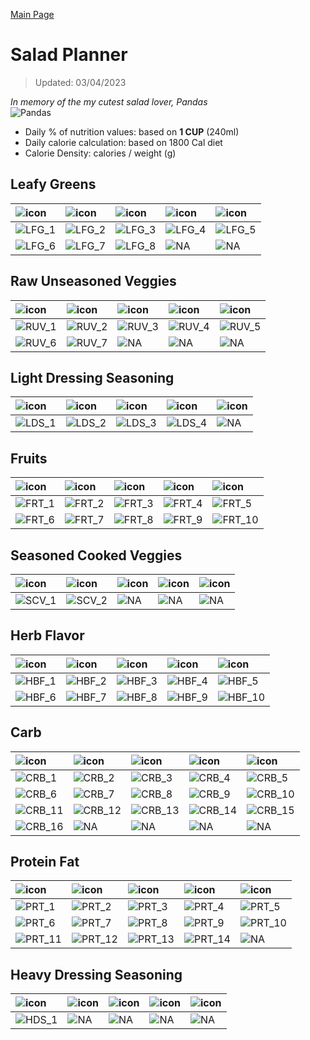 [Main Page](https://yolanda-ht.github.io/YoloCookBlob/)

# Salad Planner
> Updated: 03/04/2023

*In memory of the my cutest salad lover, Pandas* <br>
![Pandas](../assets/images/pandas.jpeg)

- Daily % of nutrition values: based on **1 CUP** (240ml)
- Daily calorie calculation: based on 1800 Cal diet
- Calorie Density: calories / weight (g)

## Leafy Greens
| ![icon](../assets/icons/OpenMoji_leafy_green.png) | ![icon](../assets/icons/OpenMoji_leafy_green.png) | ![icon](../assets/icons/OpenMoji_leafy_green.png) | ![icon](../assets/icons/OpenMoji_leafy_green.png) | ![icon](../assets/icons/OpenMoji_leafy_green.png) |
| :--- | :--- | :--- | :--- | :--- |
| ![LFG_1](Salad_planner_database_plots/LFG_1___Mixed_Baby_Greens.png)|![LFG_2](Salad_planner_database_plots/LFG_2___Lettuce.png)|![LFG_3](Salad_planner_database_plots/LFG_3___Cabbage.png)|![LFG_4](Salad_planner_database_plots/LFG_4___Kale.png)|![LFG_5](Salad_planner_database_plots/LFG_5___Spinach.png) |
| ![LFG_6](Salad_planner_database_plots/LFG_6___Arugula.png)|![LFG_7](Salad_planner_database_plots/LFG_7___Endive.png)|![LFG_8](Salad_planner_database_plots/LFG_8___Microgreens.png)|![NA](Salad_planner_database_plots/0_empty.png)|![NA](Salad_planner_database_plots/0_empty.png) |

## Raw Unseasoned Veggies
| ![icon](../assets/icons/OpenMoji_cucumber.png) | ![icon](../assets/icons/OpenMoji_cucumber.png) | ![icon](../assets/icons/OpenMoji_cucumber.png) | ![icon](../assets/icons/OpenMoji_cucumber.png) | ![icon](../assets/icons/OpenMoji_cucumber.png) |
| :--- | :--- | :--- | :--- | :--- |
| ![RUV_1](Salad_planner_database_plots/RUV_1___Cherry_tomatoes.png)|![RUV_2](Salad_planner_database_plots/RUV_2___Cucumbers.png)|![RUV_3](Salad_planner_database_plots/RUV_3___Carrots.png)|![RUV_4](Salad_planner_database_plots/RUV_4___Green_peas.png)|![RUV_5](Salad_planner_database_plots/RUV_5___Button_mushrooms.png) |
| ![RUV_6](Salad_planner_database_plots/RUV_6___Radishes.png)|![RUV_7](Salad_planner_database_plots/RUV_7___Beets_(boiled).png)|![NA](Salad_planner_database_plots/0_empty.png)|![NA](Salad_planner_database_plots/0_empty.png)|![NA](Salad_planner_database_plots/0_empty.png) |

## Light Dressing Seasoning
| ![icon](../assets/icons/OpenMoji_salt.png) | ![icon](../assets/icons/OpenMoji_salt.png) | ![icon](../assets/icons/OpenMoji_salt.png) | ![icon](../assets/icons/OpenMoji_salt.png) | ![icon](../assets/icons/OpenMoji_salt.png) |
| :--- | :--- | :--- | :--- | :--- |
| ![LDS_1](Salad_planner_database_plots/LDS_1___Sriracha.png)|![LDS_2](Salad_planner_database_plots/LDS_2___Salt_&_Pepper.png)|![LDS_3](Salad_planner_database_plots/LDS_3___Lemon_juice.png)|![LDS_4](Salad_planner_database_plots/LDS_4___Balsamic_vinegar.png)|![NA](Salad_planner_database_plots/0_empty.png) |

## Fruits
| ![icon](../assets/icons/OpenMoji_blueberries.png) | ![icon](../assets/icons/OpenMoji_blueberries.png) | ![icon](../assets/icons/OpenMoji_blueberries.png) | ![icon](../assets/icons/OpenMoji_blueberries.png) | ![icon](../assets/icons/OpenMoji_blueberries.png) |
| :--- | :--- | :--- | :--- | :--- |
| ![FRT_1](Salad_planner_database_plots/FRT_1___Papaya.png)|![FRT_2](Salad_planner_database_plots/FRT_2___Dragon_fruit.png)|![FRT_3](Salad_planner_database_plots/FRT_3___Mango.png)|![FRT_4](Salad_planner_database_plots/FRT_4___Pomegranate.png)|![FRT_5](Salad_planner_database_plots/FRT_5___Figs.png) |
| ![FRT_6](Salad_planner_database_plots/FRT_6___Strawberries.png)|![FRT_7](Salad_planner_database_plots/FRT_7___Blackberries.png)|![FRT_8](Salad_planner_database_plots/FRT_8___Grapes.png)|![FRT_9](Salad_planner_database_plots/FRT_9___Peaches.png)|![FRT_10](Salad_planner_database_plots/FRT_10___Tangerines.png) |

## Seasoned Cooked Veggies
| ![icon](../assets/icons/OpenMoji_roasted_sweet_potato.png) | ![icon](../assets/icons/OpenMoji_roasted_sweet_potato.png) | ![icon](../assets/icons/OpenMoji_roasted_sweet_potato.png) | ![icon](../assets/icons/OpenMoji_roasted_sweet_potato.png) | ![icon](../assets/icons/OpenMoji_roasted_sweet_potato.png) |
| :--- | :--- | :--- | :--- | :--- |
| ![SCV_1](Salad_planner_database_plots/SCV_1___Broccoli-cauliflower_(air_fried-roasted).png)|![SCV_2](Salad_planner_database_plots/SCV_2___Brussel_sprouts_(air_fried-roasted).png)|![NA](Salad_planner_database_plots/0_empty.png)|![NA](Salad_planner_database_plots/0_empty.png)|![NA](Salad_planner_database_plots/0_empty.png) |

## Herb Flavor
| ![icon](../assets/icons/OpenMoji_herb.png) | ![icon](../assets/icons/OpenMoji_herb.png) | ![icon](../assets/icons/OpenMoji_herb.png) | ![icon](../assets/icons/OpenMoji_herb.png) | ![icon](../assets/icons/OpenMoji_herb.png) |
| :--- | :--- | :--- | :--- | :--- |
| ![HBF_1](Salad_planner_database_plots/HBF_1___Basil-Thai_basil.png)|![HBF_2](Salad_planner_database_plots/HBF_2___Mint-lemon_balm.png)|![HBF_3](Salad_planner_database_plots/HBF_3___Dill.png)|![HBF_4](Salad_planner_database_plots/HBF_4___Cilantro.png)|![HBF_5](Salad_planner_database_plots/HBF_5___Thyme.png) |
| ![HBF_6](Salad_planner_database_plots/HBF_6___Sage.png)|![HBF_7](Salad_planner_database_plots/HBF_7___Roasted_garlic.png)|![HBF_8](Salad_planner_database_plots/HBF_8___Jalapeno.png)|![HBF_9](Salad_planner_database_plots/HBF_9___Olives_(black).png)|![HBF_10](Salad_planner_database_plots/HBF_10___Pickles.png) |

## Carb
| ![icon](../assets/icons/OpenMoji_boule_bread.png) | ![icon](../assets/icons/OpenMoji_boule_bread.png) | ![icon](../assets/icons/OpenMoji_boule_bread.png) | ![icon](../assets/icons/OpenMoji_boule_bread.png) | ![icon](../assets/icons/OpenMoji_boule_bread.png) |
| :--- | :--- | :--- | :--- | :--- |
| ![CRB_1](Salad_planner_database_plots/CRB_1___Sweet_potato_(air_fried-roasted).png)|![CRB_2](Salad_planner_database_plots/CRB_2___Pumpkin_(air_fried-roasted).png)|![CRB_3](Salad_planner_database_plots/CRB_3___Yam_(air_fried-roasted).png)|![CRB_4](Salad_planner_database_plots/CRB_4___Parsnip_(air_fried-roasted).png)|![CRB_5](Salad_planner_database_plots/CRB_5___Butternut_squash_(air_fried-roasted).png) |
| ![CRB_6](Salad_planner_database_plots/CRB_6___Potato_(air_fried-roasted).png)|![CRB_7](Salad_planner_database_plots/CRB_7___Corn.png)|![CRB_8](Salad_planner_database_plots/CRB_8___Quinoa.png)|![CRB_9](Salad_planner_database_plots/CRB_9___Barley.png)|![CRB_10](Salad_planner_database_plots/CRB_10___Wild_rice.png) |
| ![CRB_11](Salad_planner_database_plots/CRB_11___Brown_rice.png)|![CRB_12](Salad_planner_database_plots/CRB_12___Farro.png)|![CRB_13](Salad_planner_database_plots/CRB_13___Dried_cranberries.png)|![CRB_14](Salad_planner_database_plots/CRB_14___Raisins.png)|![CRB_15](Salad_planner_database_plots/CRB_15___Dried_figs.png) |
| ![CRB_16](Salad_planner_database_plots/CRB_16___Dried_plums.png)|![NA](Salad_planner_database_plots/0_empty.png)|![NA](Salad_planner_database_plots/0_empty.png)|![NA](Salad_planner_database_plots/0_empty.png)|![NA](Salad_planner_database_plots/0_empty.png) |

## Protein Fat
| ![icon](../assets/icons/OpenMoji_poultry_leg.png) | ![icon](../assets/icons/OpenMoji_poultry_leg.png) | ![icon](../assets/icons/OpenMoji_poultry_leg.png) | ![icon](../assets/icons/OpenMoji_poultry_leg.png) | ![icon](../assets/icons/OpenMoji_poultry_leg.png) |
| :--- | :--- | :--- | :--- | :--- |
| ![PRT_1](Salad_planner_database_plots/PRT_1___Hard_boiled_egg.png)|![PRT_2](Salad_planner_database_plots/PRT_2___Avocado.png)|![PRT_3](Salad_planner_database_plots/PRT_3___Low_fat_2_cottage_cheese.png)|![PRT_4](Salad_planner_database_plots/PRT_4___Hard_cheese_(1_oz_cube_or_shredded).png)|![PRT_5](Salad_planner_database_plots/PRT_5___Pressed_tofu.png) |
| ![PRT_6](Salad_planner_database_plots/PRT_6___Edamame.png)|![PRT_7](Salad_planner_database_plots/PRT_7___Chick_peas.png)|![PRT_8](Salad_planner_database_plots/PRT_8___Roasted_chicken_breast.png)|![PRT_9](Salad_planner_database_plots/PRT_9___Gilled_salmon.png)|![PRT_10](Salad_planner_database_plots/PRT_10___Grilled_white_fish_(Tilapia).png) |
| ![PRT_11](Salad_planner_database_plots/PRT_11___Grilled_shrimp.png)|![PRT_12](Salad_planner_database_plots/PRT_12___Bacon_crumbles.png)|![PRT_13](Salad_planner_database_plots/PRT_13___Ham.png)|![PRT_14](Salad_planner_database_plots/PRT_14___Mixed_nuts.png)|![NA](Salad_planner_database_plots/0_empty.png) |

## Heavy Dressing Seasoning
| ![icon](../assets/icons/OpenMoji_jar_with_orange_content.png) | ![icon](../assets/icons/OpenMoji_jar_with_orange_content.png) | ![icon](../assets/icons/OpenMoji_jar_with_orange_content.png) | ![icon](../assets/icons/OpenMoji_jar_with_orange_content.png) | ![icon](../assets/icons/OpenMoji_jar_with_orange_content.png) |
| :--- | :--- | :--- | :--- | :--- |
| ![HDS_1](Salad_planner_database_plots/HDS_1___Non_fat_greek_yogurt_&_olive_oil_&_chive_dressing.png)|![NA](Salad_planner_database_plots/0_empty.png)|![NA](Salad_planner_database_plots/0_empty.png)|![NA](Salad_planner_database_plots/0_empty.png)|![NA](Salad_planner_database_plots/0_empty.png) |

